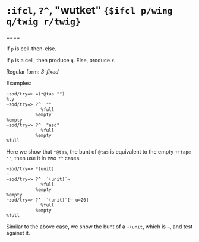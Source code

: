 # `:ifcl`, `?^`, "wutket" `{$ifcl p/wing q/twig r/twig}`
====

If `p` is cell-then-else.

If `p` is a cell, then produce `q`. Else, produce `r`.

Regular form: *3-fixed*

Examples:

    ~zod/try=> =(*@tas "")
    %.y
    ~zod/try=> ?^  ""
                 %full
               %empty
    %empty
    ~zod/try=> ?^  "asd"
                 %full
               %empty
    %full

Here we show that `*@tas`, the bunt of `@tas` is equivalent to the empty
`++tape` `""`, then use it in two `?^` cases.

    ~zod/try=> *(unit)
    ~
    ~zod/try=> ?^  `(unit)`~
                 %full
               %empty
    %empty
    ~zod/try=> ?^  `(unit)`[~ u=20]
                 %full
               %empty
    %full

Similar to the above case, we show the bunt of a `++unit`, which is
`~`, and test against it.


